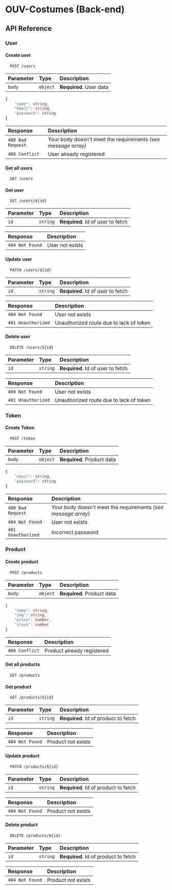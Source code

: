 
# OUV-Costumes (Back-end)


## API Reference

### User

#### Create user

```http
  POST /users
```

| Parameter | Type     | Description             |
| :-------- | :------- | :---------------------- |
| `body`    | `object` | **Required**. User data |


```typescript
{
    "name": string,
    "email": string,
    "password": string
}
```


| Response  |  Description                                                                                                        |
| :------------------- | :------------------------------------------------------------------ |
| `400 Bad Request` | Your body doesn't meet the requirements *(see message array)* |
| `409 Conflict`    | User already registered                                                                           |

#### Get all users

```http
  GET /users
```


#### Get user

```http
  GET /users/${id}
```

| Parameter | Type     | Description                       |
| :-------- | :------- | :-------------------------------- |
| `id`      | `string` | **Required**. Id of user to fetch |

| Response        | Description     |
| :-------------- | :-------------- |
| `404 Not Found` | User not exists |

#### Update user

```http
  PATCH /users/${id}
```

| Parameter | Type     | Description                       |
| :-------- | :------- | :-------------------------------- |
| `id`      | `string` | **Required**. Id of user to fetch |

| Response           | Description                             |
| :----------------- | :-------------------------------------- |
| `404 Not Found`    | User not exists                         |
| `401 Unauthorized` | Unauthorized route due to lack of token |


#### Delete user

```http
  DELETE /users/${id}
```

| Parameter | Type     | Description                       |
| :-------- | :------- | :-------------------------------- |
| `id`      | `string` | **Required**. Id of user to fetch |


| Response           | Description                             |
| :----------------- | :-------------------------------------- |
| `404 Not Found`    | User not exists                         |
| `401 Unauthorized` | Unauthorized route due to lack of token |

### Token

#### Create Token

```http
  POST /token
```

| Parameter | Type     | Description                |
| :-------- | :------- | :------------------------- |
| `body`    | `object` | **Required**. Product data |

```typescript
{
    "email": string,
    "password": string
}
```

| Response  |  Description                                                                                                        |
| :------------------- | :------------------------------------------------------------------ |
| `400 Bad Request` | Your body doesn't meet the requirements *(see message array)* |
| `404 Not Found`    | User not exists                         |
| `401 Unauthorized` | Incorrect password |


### Product

#### Create product

```http
  POST /products
```

| Parameter | Type     | Description                |
| :-------- | :------- | :------------------------- |
| `body`    | `object` | **Required**. Product data |


```typescript
{
    "name": string,
    "img": string,
    "price": number,
    "stock": number
}
```


| Response          | Description                |
| :---------------- | :------------------------- |
| `409 Conflict`    | Product already registered |

#### Get all products

```http
  GET /products
```


#### Get product

```http
  GET /products/${id}
```

| Parameter | Type     | Description                          |
| :-------- | :------- | :----------------------------------- |
| `id`      | `string` | **Required**. Id of product to fetch |

| Response        | Description        |
| :-------------- | :----------------- |
| `404 Not Found` | Product not exists |

#### Update product

```http
  PATCH /products/${id}
```

| Parameter | Type     | Description                          |
| :-------- | :------- | :----------------------------------- |
| `id`      | `string` | **Required**. Id of product to fetch |

| Response        | Description        |
| :-------------- | :----------------- |
| `404 Not Found` | Product not exists |


#### Delete product

```http
  DELETE /products/${id}
```

| Parameter | Type     | Description                          |
| :-------- | :------- | :----------------------------------- |
| `id`      | `string` | **Required**. Id of product to fetch |

| Response        | Description        |
| :-------------- | :----------------- |
| `404 Not Found` | Product not exists |

